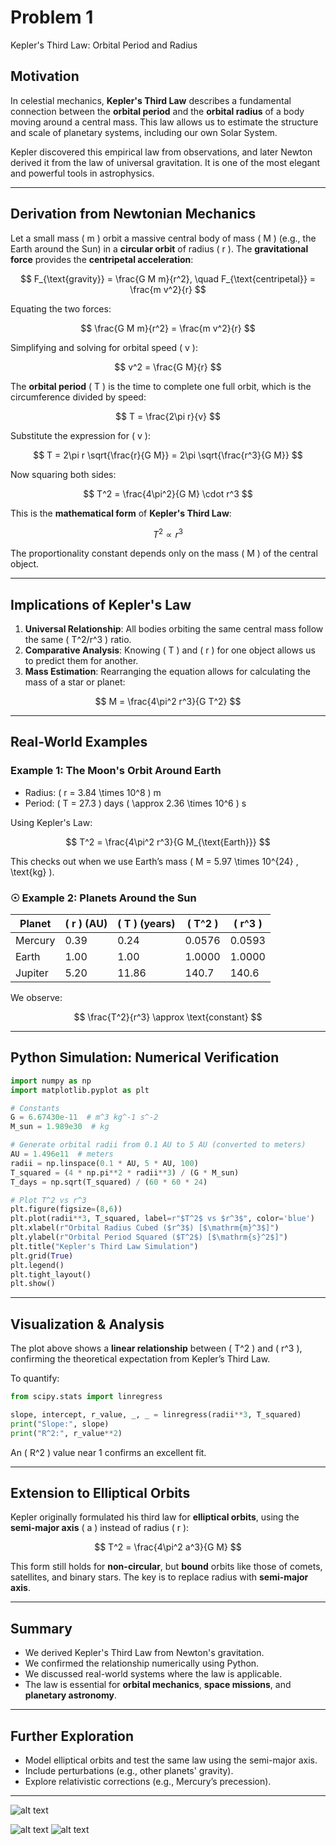 # Problem 1
Kepler's Third Law: Orbital Period and Radius

##  Motivation

In celestial mechanics, **Kepler's Third Law** describes a fundamental connection between the **orbital period** and the **orbital radius** of a body moving around a central mass. This law allows us to estimate the structure and scale of planetary systems, including our own Solar System.

Kepler discovered this empirical law from observations, and later Newton derived it from the law of universal gravitation. It is one of the most elegant and powerful tools in astrophysics.

---

##  Derivation from Newtonian Mechanics

Let a small mass \( m \) orbit a massive central body of mass \( M \) (e.g., the Earth around the Sun) in a **circular orbit** of radius \( r \). The **gravitational force** provides the **centripetal acceleration**:

$$
F_{\text{gravity}} = \frac{G M m}{r^2}, \quad F_{\text{centripetal}} = \frac{m v^2}{r}
$$

Equating the two forces:

$$
\frac{G M m}{r^2} = \frac{m v^2}{r}
$$

Simplifying and solving for orbital speed \( v \):

$$
v^2 = \frac{G M}{r}
$$

The **orbital period** \( T \) is the time to complete one full orbit, which is the circumference divided by speed:

$$
T = \frac{2\pi r}{v}
$$

Substitute the expression for \( v \):

$$
T = 2\pi r \sqrt{\frac{r}{G M}} = 2\pi \sqrt{\frac{r^3}{G M}}
$$

Now squaring both sides:

$$
T^2 = \frac{4\pi^2}{G M} \cdot r^3
$$

This is the **mathematical form** of **Kepler's Third Law**:

$$
T^2 \propto r^3
$$

The proportionality constant depends only on the mass \( M \) of the central object.

---

##  Implications of Kepler's Law

1. **Universal Relationship**: All bodies orbiting the same central mass follow the same \( T^2/r^3 \) ratio.
2. **Comparative Analysis**: Knowing \( T \) and \( r \) for one object allows us to predict them for another.
3. **Mass Estimation**: Rearranging the equation allows for calculating the mass of a star or planet:

$$
M = \frac{4\pi^2 r^3}{G T^2}
$$

---

##  Real-World Examples

###  Example 1: The Moon's Orbit Around Earth

- Radius: \( r = 3.84 \times 10^8 \) m  
- Period: \( T = 27.3 \) days \( \approx 2.36 \times 10^6 \) s

Using Kepler's Law:

$$
T^2 = \frac{4\pi^2 r^3}{G M_{\text{Earth}}}
$$

This checks out when we use Earth’s mass \( M = 5.97 \times 10^{24} \, \text{kg} \).

### ☉ Example 2: Planets Around the Sun

| Planet   | \( r \) (AU) | \( T \) (years) | \( T^2 \) | \( r^3 \) |
|----------|-------------|-----------------|----------|----------|
| Mercury  | 0.39        | 0.24            | 0.0576   | 0.0593   |
| Earth    | 1.00        | 1.00            | 1.0000   | 1.0000   |
| Jupiter  | 5.20        | 11.86           | 140.7    | 140.6    |

We observe:

$$
\frac{T^2}{r^3} \approx \text{constant}
$$

---

##  Python Simulation: Numerical Verification

```python
import numpy as np
import matplotlib.pyplot as plt

# Constants
G = 6.67430e-11  # m^3 kg^-1 s^-2
M_sun = 1.989e30  # kg

# Generate orbital radii from 0.1 AU to 5 AU (converted to meters)
AU = 1.496e11  # meters
radii = np.linspace(0.1 * AU, 5 * AU, 100)
T_squared = (4 * np.pi**2 * radii**3) / (G * M_sun)
T_days = np.sqrt(T_squared) / (60 * 60 * 24)

# Plot T^2 vs r^3
plt.figure(figsize=(8,6))
plt.plot(radii**3, T_squared, label=r"$T^2$ vs $r^3$", color='blue')
plt.xlabel(r"Orbital Radius Cubed ($r^3$) [$\mathrm{m}^3$]")
plt.ylabel(r"Orbital Period Squared ($T^2$) [$\mathrm{s}^2$]")
plt.title("Kepler's Third Law Simulation")
plt.grid(True)
plt.legend()
plt.tight_layout()
plt.show()
```

---

## Visualization & Analysis

The plot above shows a **linear relationship** between \( T^2 \) and \( r^3 \), confirming the theoretical expectation from Kepler’s Third Law.

To quantify:

```python
from scipy.stats import linregress

slope, intercept, r_value, _, _ = linregress(radii**3, T_squared)
print("Slope:", slope)
print("R^2:", r_value**2)
```

An \( R^2 \) value near 1 confirms an excellent fit.

---

##  Extension to Elliptical Orbits

Kepler originally formulated his third law for **elliptical orbits**, using the **semi-major axis** \( a \) instead of radius \( r \):

$$
T^2 = \frac{4\pi^2 a^3}{G M}
$$

This form still holds for **non-circular**, but **bound** orbits like those of comets, satellites, and binary stars. The key is to replace radius with **semi-major axis**.

---

##  Summary

- We derived Kepler's Third Law from Newton's gravitation.
- We confirmed the relationship numerically using Python.
- We discussed real-world systems where the law is applicable.
- The law is essential for **orbital mechanics**, **space missions**, and **planetary astronomy**.

---

##  Further Exploration

- Model elliptical orbits and test the same law using the semi-major axis.
- Include perturbations (e.g., other planets' gravity).
- Explore relativistic corrections (e.g., Mercury’s precession).

---
![alt text](image-17.png)

![alt text](image-19.png)
![alt text](image-20.png)


